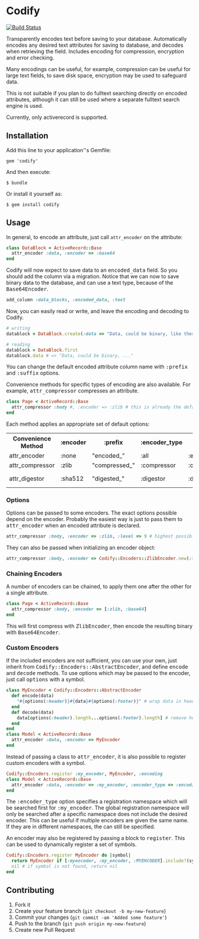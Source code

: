 # Codify

[![Build Status](https://secure.travis-ci.org/ronalchn/codify.png?branch=master)](http://travis-ci.org/ronalchn/codify)

Transparently encodes text before saving to your database. Automatically encodes any desired text attributes for saving to database, and decodes when retrieving the field. Includes encoding for compression, encryption and error checking.

Many encodings can be useful, for example, compression can be useful for large text fields, to save disk space, encryption may be used to safeguard data.

This is not suitable if you plan to do fulltext searching directly on encoded attributes, although it can still be used where a separate fulltext search engine is used.

Currently, only activerecord is supported.

## Installation

Add this line to your application''s Gemfile:

    gem 'codify'

And then execute:

    $ bundle

Or install it yourself as:

    $ gem install codify

## Usage

In general, to encode an attribute, just call `attr_encoder` on the attribute:

```ruby
class DataBlock < ActiveRecord::Base
  attr_encoder :data, :encoder => :base64
end
```

Codify will now expect to save data to an <tt>encoded_data</tt> field. So you should add the column via a migration. Notice that we can now to save binary data to the database, and can use a text type, because of the <tt>Base64Encoder</tt>.

```ruby
add_column :data_blocks, :encoded_data, :text
```

Now, you can easily read or write, and leave the encoding and decoding to Codify.

```ruby
# writing
datablock = DataBlock.create(:data => "Data, could be binary, like these: \0\x43!")

# reading
datablock = DataBlock.first
datablock.data # => "Data, could be binary, ..."
```

You can change the default encoded attribute column name with <tt>:prefix</tt> and <tt>:suffix</tt> options.

Convenience methods for specific types of encoding are also available. For example, <tt>attr_compressor</tt> compresses an attribute.

```ruby
class Page < ActiveRecord::Base
  attr_compressor :body #, :encoder => :zlib # this is already the default for attr_compressor
end
```

Each method applies an appropriate set of default options:

<table>
  <tr><th>Convenience Method</th>       <th>:encoder</th>      <th>:prefix</th>         <th>:encoder_type</th>                                                                                           <th>:verb</th>       <th>:reverse_verb</th>       <th>Recommended Usage</th></tr>
  <tr><td>attr_encoder</td>    <td>:none</td>         <td>"encoded_"</td>      <td>:all</td>                                                                                                    <td>:encode</td>     <td>:decode</td>             <td>Encoding</td></tr>
  <tr><td>attr_compressor</td> <td>:zlib</td>         <td>"compressed_"</td>   <td>:compressor</td>                                                                                             <td>:compress</td>   <td>:uncompress</td>         <td>Compression</td></tr>
  <tr><td>attr_digestor</td>   <td>:sha512</td>       <td>"digested_"</td>   <td>:digestor</td>                                                                                                 <td>:digest</td>     <td>:decode (not used)</td>  <td>Digest/Hashing</td></tr>
</table>

### Options

Options can be passed to some encoders. The exact options possible depend on the encoder. Probably the easiest way is just to pass them to <tt>attr_encoder</tt> when an encoded attribute is declared.

```ruby
attr_compressor :body, :encoder => :zlib, :level => 9 # highest possible compression
```

They can also be passed when initializing an encoder object:

```ruby
attr_compressor :body, :encoder => Codify::Encoders::ZlibEncoder.new(:level => 9)
```

### Chaining Encoders

A number of encoders can be chained, to apply them one after the other for a single attribute.

```ruby
class Page < ActiveRecord::Base
  attr_compressor :body, :encoder => [:zlib, :base64]
end
```

This will first compress with <tt>ZlibEncoder</tt>, then encode the resulting binary with <tt>Base64Encoder</tt>.

### Custom Encoders

If the included encoders are not sufficient, you can use your own, just inherit from <tt>Codify::Encoders::AbstractEncoder</tt>, and define <tt>encode</tt> and <tt>decode</tt> methods. To use options which may be passed to the encoder, just call <tt>options</tt> with a symbol.

```ruby
class MyEncoder < Codify::Encoders::AbstractEncoder
  def encode(data)
    "#{options(:header)}#{data}#{options(:footer)}" # wrap data in header and footer
  end
  def decode(data)
    data[options(:header).length...options(:footer).length] # remove header and footer from data
  end
end
class Model < ActiveRecord::Base
  attr_encoder :data, :encoder => MyEncoder
end
```

Instead of passing a class to <tt>attr_encoder</tt>, it is also possible to register custom encoders with a symbol.

```ruby
Codify::Encoders.register :my_encoder, MyEncoder, :encoding
class Model < ActiveRecord::Base
  attr_encoder :data, :encoder => :my_encoder, :encoder_type => :encoding
end
```

The <tt>:encoder_type</tt> option specifies a registration namespace which will be searched first for <tt>:my_encoder</tt>. The global registration namespace will only be searched after a specific namespace does not include the desired encoder. This can be useful if multiple encoders are given the same name. If they are in different namespaces, the can still be specified.

An encoder may also be registered by passing a block to <tt>register</tt>. This can be used to dynamically register a set of symbols.

```ruby
Codify::Encoders.register MyEncoder do |symbol|
  return MyEncoder if [:myencoder, :my_encoder, :MYENCODER].include?(symbol)
  nil # if symbol is not found, return nil
end
```

## Contributing

1. Fork it
2. Create your feature branch (`git checkout -b my-new-feature`)
3. Commit your changes (`git commit -am 'Added some feature'`)
4. Push to the branch (`git push origin my-new-feature`)
5. Create new Pull Request
